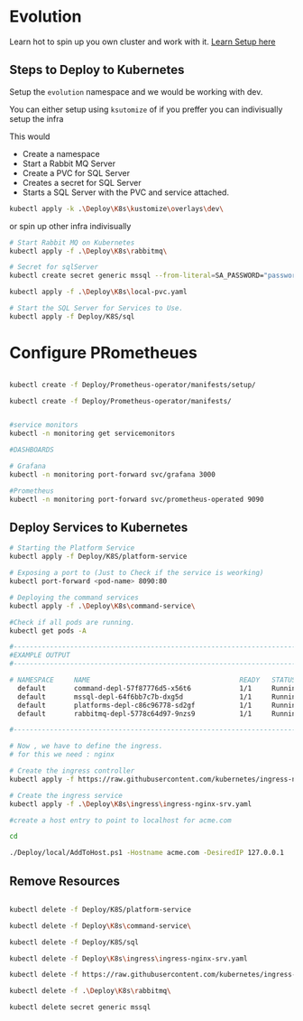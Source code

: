 
# Evolution 


Learn hot to spin up you own cluster and work with it. [Learn Setup here](https://github.com/iamsourabh-in/Evolution/blob/master/Deploy/setup.md)


## Steps to Deploy to Kubernetes
Setup the `evolution` namespace and we would be working with dev.

You can either setup using `ksutomize` of if you preffer you can indivisually setup the infra

This would
- Create a namespace
- Start a Rabbit MQ Server
- Create a PVC for SQL Server
- Creates a secret for SQL Server
- Starts a SQL Server with the PVC and service attached.

```sh
kubectl apply -k .\Deploy\K8s\kustomize\overlays\dev\
```

or spin up other infra indivisually

```sh
# Start Rabbit MQ on Kubernetes
kubectl apply -f .\Deploy\K8s\rabbitmq\

# Secret for sqlServer
kubectl create secret generic mssql --from-literal=SA_PASSWORD="password@1"

kubectl apply -f .\Deploy\K8s\local-pvc.yaml

# Start the SQL Server for Services to Use.
kubectl apply -f Deploy/K8S/sql
```

# Configure PRometheues

```sh

kubectl create -f Deploy/Prometheus-operator/manifests/setup/

kubectl create -f Deploy/Prometheus-operator/manifests/


#service monitors
kubectl -n monitoring get servicemonitors

#DASHBOARDS

# Grafana
kubectl -n monitoring port-forward svc/grafana 3000

#Prometheus
kubectl -n monitoring port-forward svc/prometheus-operated 9090

```


## Deploy Services to Kubernetes

```sh
# Starting the Platform Service
kubectl apply -f Deploy/K8S/platform-service

# Exposing a port to (Just to Check if the service is weorking)
kubectl port-forward <pod-name> 8090:80

# Deploying the command services
kubectl apply -f .\Deploy\K8s\command-service\

#Check if all pods are running.
kubectl get pods -A

#-----------------------------------------------------------------------------------------------
#EXAMPLE OUTPUT
#-----------------------------------------------------------------------------------------------

# NAMESPACE     NAME                                     READY   STATUS    RESTARTS         AGE
  default       command-depl-57f87776d5-x56t6            1/1     Running   0                87s
  default       mssql-depl-64f6bb7c7b-dxg5d              1/1     Running   0                151m
  default       platforms-depl-c86c96778-sd2gf           1/1     Running   0                150m
  default       rabbitmq-depl-5778c64d97-9nzs9           1/1     Running   0                18m

#-----------------------------------------------------------------------------------------------

# Now , we have to define the ingress.
# for this we need : nginx

# Create the ingress controller
kubectl apply -f https://raw.githubusercontent.com/kubernetes/ingress-nginx/controller-v1.1.2/deploy/static/provider/cloud/deploy.yaml

# Create the ingress service
kubectl apply -f .\Deploy\K8s\ingress\ingress-nginx-srv.yaml

#create a host entry to point to localhost for acme.com

cd 

./Deploy/local/AddToHost.ps1 -Hostname acme.com -DesiredIP 127.0.0.1

```


## Remove Resources

```sh

kubectl delete -f Deploy/K8S/platform-service

kubectl delete -f Deploy\K8s\command-service\

kubectl delete -f Deploy/K8S/sql

kubectl delete -f Deploy\K8s\ingress\ingress-nginx-srv.yaml

kubectl delete -f https://raw.githubusercontent.com/kubernetes/ingress-nginx/controller-v1.1.2/deploy/static/provider/cloud/deploy.yaml

kubectl delete -f .\Deploy\K8s\rabbitmq\

kubectl delete secret generic mssql 

```

